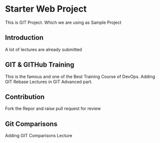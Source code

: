 # Starter Web Project
This is GIT Project. Which we are using as Sample Project

## Introduction
A lot of lectures are already submitted

## GIT & GITHub Training
This is the famous and one of the Best Training Course of DevOps.
Adding GIT Rebase Lectures in GIT Advanced part.

## Contribution
Fork the Repor and raise pull request for review

## Git Comparisons
Adding GIT Comparisons Lecture


